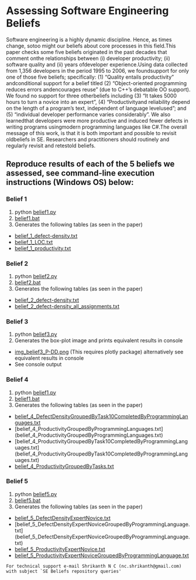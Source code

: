 # Assessing Software Engineering Beliefs

Software engineering is a highly dynamic discipline. Hence, as times change, sotoo might our beliefs about core processes in this field.This paper checks some five beliefs originated in the past decades that comment onthe relationships between (i) developer productivity; (ii) software quality and (ii) years ofdeveloper experience.Using  data  collected  from  1,356  developers  in  the  period  1995  to  2006,  we  foundsupport for only one of those five beliefs; specifically: (1) “Quality entails productivity” andconditional support for a belief titled (2) “Object-oriented programming reduces errors andencourages reuse” (due to C++’s debatable OO support). We found no support for three otherbeliefs including (3) “It takes 5000 hours to turn a novice into an expert”, (4) “Productivityand reliability depend on the length of a program’s text, independent of language levelused”; and (5) “individual developer performance varies considerably”. We also learnedthat developers were more productive and induced fewer defects in writing programs usingmodern programming languages like C#.The overall message of this work, is that it is both important and possible to revisit oldbeliefs in SE. Researchers and practitioners should routinely and regularly revisit and retestold beliefs.

## Reproduce results of each of the 5 beliefs we assessed, see command-line execution instructions (Windows OS) below:

### Belief 1

1. python [belief1.py](belief1.py)
2. [belief1.bat](belief1.bat)
3. Generates the following tables (as seen in the paper)
* [belief_1_defect-density.txt](belief_1_defect-density.txt)
* [belief_1_LOC.txt](belief_1_LOC.txt)
* [belief_1_productivity.txt](belief_1_productivity.txt)

### Belief 2

1. python [belief2.py](belief2.py)
2. [belief2.bat](belief2.bat)
3. Generates the following tables (as seen in the paper)
* [belief_2_defect-density.txt](belief_2_defect-density.txt)
* [belief_2_defect-density_all_assignments.txt](belief_2_defect-density_all_assignments.txt)

### Belief 3

1. python [belief3.py](belief3.py)
2. Generates the box-plot image and prints equivalent results in console
* [img_belief3_P-DD.png](png/img_belief3_P-DD.png) (This requires plotly package) alternatively see equivalent results in console
* See console output

### Belief 4

1. python [belief1.py](belief1.py)
2. [belief1.bat](belief1.bat)
3. Generates the following tables (as seen in the paper)
* [belief_4_DefectDensityGroupedByTask10CompletedByProgrammingLanguages.txt](belief_4_DefectDensityGroupedByTask10CompletedByProgrammingLanguages.txt)
* [belief_4_ProductivityGroupedByProgrammingLanguages.txt] (belief_4_ProductivityGroupedByProgrammingLanguages.txt)
* [belief_4_ProductivityGroupedByTask10CompletedByProgrammingLanguages.txt] (belief_4_ProductivityGroupedByTask10CompletedByProgrammingLanguages.txt)
* [belief_4_ProductivityGroupedByTasks.txt](belief_4_ProductivityGroupedByTasks.txt)

### Belief 5

1. python [belief5.py](belief5.py)
2. [belief5.bat](belief1.bat)
3. Generates the following tables (as seen in the paper)
* [belief_5_DefectDensityExpertNovice.txt](belief_5_DefectDensityExpertNovice.txt)
* [belief_5_DefectDensityExpertNoviceGroupedByProgrammingLanguage.txt] (belief_5_DefectDensityExpertNoviceGroupedByProgrammingLanguage.txt)
* [belief_5_ProductivityExpertNovice.txt](belief_5_ProductivityExpertNovice.txt)
* [belief_5_ProductivityExpertNoviceGroupedByProgrammingLanguage.txt](belief_5_ProductivityExpertNoviceGroupedByProgrammingLanguage.txt)

```
For technical support e-mail Shrikanth N C (nc.shrikanth@gmail.com) with subject `SE Beliefs repository queries'
```
